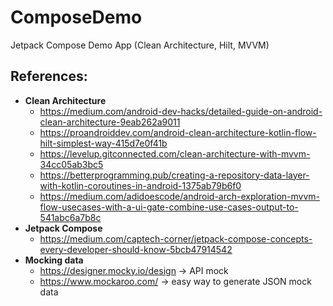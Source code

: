 # ComposeDemo
Jetpack Compose Demo App (Clean Architecture, Hilt, MVVM)

## References:

- **Clean Architecture**
  - https://medium.com/android-dev-hacks/detailed-guide-on-android-clean-architecture-9eab262a9011
  - https://proandroiddev.com/android-clean-architecture-kotlin-flow-hilt-simplest-way-415d7e0f41b
  - https://levelup.gitconnected.com/clean-architecture-with-mvvm-34cc05ab3bc5
  - https://betterprogramming.pub/creating-a-repository-data-layer-with-kotlin-coroutines-in-android-1375ab79b6f0
  - https://medium.com/adidoescode/android-arch-exploration-mvvm-flow-usecases-with-a-ui-gate-combine-use-cases-output-to-541abc6a7b8c
- **Jetpack Compose**
  - https://medium.com/captech-corner/jetpack-compose-concepts-every-developer-should-know-5bcb47914542
- **Mocking data**
  - https://designer.mocky.io/design -> API mock
  - https://www.mockaroo.com/ -> easy way to generate JSON mock data
